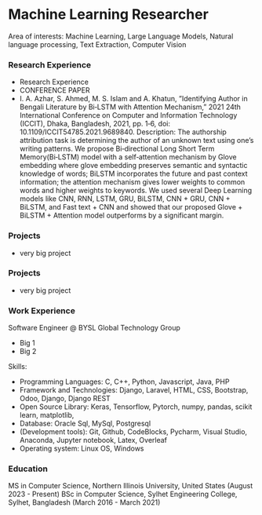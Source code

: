 # Machine Learning Researcher
Area of interests: Machine Learning, Large Language Models, Natural language processing, Text Extraction, Computer Vision


### Research Experience
- Research Experience
- CONFERENCE PAPER
- I. A. Azhar, S. Ahmed, M. S. Islam and A. Khatun, ”Identifying Author in Bengali Literature by Bi‑LSTM with Attention Mechanism,”
  2021 24th International Conference on Computer and Information Technology (ICCIT), Dhaka, Bangladesh, 2021,
  pp. 1‑6, doi: 10.1109/ICCIT54785.2021.9689840.
  Description: The authorship attribution task is determining the author of an unknown text using one’s writing patterns. We
  propose Bi‑directional Long Short Term Memory(Bi‑LSTM) model with a self‑attention mechanism by Glove embedding
  where glove embedding preserves semantic and syntactic knowledge of words; BiLSTM incorporates the future and past
  context information; the attention mechanism gives lower weights to common words and higher weights to keywords.
  We used several Deep Learning models like CNN, RNN, LSTM, GRU, BiLSTM, CNN + GRU, CNN + BiLSTM, and Fast text +
  CNN and showed that our proposed Glove + BiLSTM + Attention model outperforms by a significant margin.


### Projects
- very big project


### Projects
- very big project


### Work Experience
Software Engineer @ BYSL Global Technology Group
- Big 1
- Big 2

Skills: 
- Programming Languages: C, C++, Python, Javascript, Java, PHP
- Framework and Technologies: Django, Laravel, HTML, CSS, Bootstrap, Odoo, Django, Django REST 
- Open Source Library: Keras, Tensorflow, Pytorch, numpy, pandas, scikit learn, matplotlib,
- Database: Oracle Sql, MySql, Postgresql
- (Development tools): Git, Github, CodeBlocks, Pycharm, Visual Studio, Anaconda, Jupyter notebook, Latex, Overleaf
- Operating system: Linux OS, Windows

### Education
MS in Computer Science, Northern Illinois University, United States (August 2023 - Present)
BSc in Computer Science, Sylhet Engineering College, Sylhet, Bangladesh (March 2016 - March 2021)
